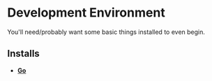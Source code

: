 # Development Environment

You'll need/probably want some basic things installed to even begin.

## Installs

- **[Go](https://go.dev/doc/install)**